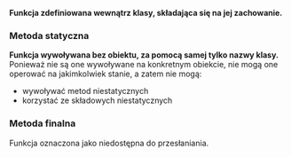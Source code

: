 **Funkcja zdefiniowana wewnątrz klasy, składająca się na jej zachowanie.**

### Metoda statyczna

**Funkcja wywoływana bez obiektu, za pomocą samej tylko nazwy klasy.** 
Ponieważ nie są one wywoływane na konkretnym obiekcie, nie mogą one operować na jakimkolwiek stanie, a zatem nie mogą:
- wywoływać metod niestatycznych
- korzystać ze składowych niestatycznych

### Metoda finalna

Funkcja oznaczona jako niedostępna do przesłaniania. 
